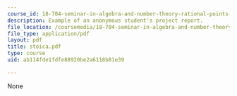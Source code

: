 ```yaml
---
course_id: 18-704-seminar-in-algebra-and-number-theory-rational-points-on-elliptic-curves-fall-2004
description: Example of an anonymous student's project report.
file_location: /coursemedia/18-704-seminar-in-algebra-and-number-theory-rational-points-on-elliptic-curves-fall-2004/ab114fde1fdfe88920be2a6118b81e39_stoica.pdf
file_type: application/pdf
layout: pdf
title: stoica.pdf
type: course
uid: ab114fde1fdfe88920be2a6118b81e39

---
```

None